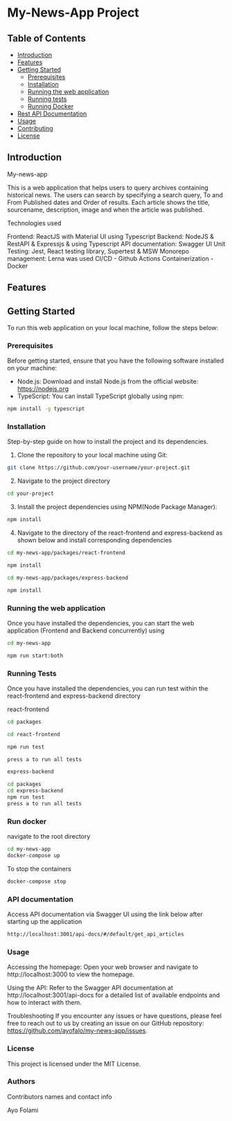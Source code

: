 # My-News-App Project

## Table of Contents

- [Introduction](#introduction)
- [Features](#features)
- [Getting Started](#getting-started)
  - [Prerequisites](#prerequisites)
  - [Installation](#installation)
  - [Running the web application](#running-the-web-application)
  - [Running tests](#running-test)
  - [Running Docker](#run-docker)
- [Rest API Documentation](#api-documentation)
- [Usage](#usage)
- [Contributing](#contributing)
- [License](#license)

## Introduction

My-news-app

This is a web application that helps users to query archives containing historical news. The users can search by specifying a search query, To and From Published dates and Order of results. Each article shows the title, sourcename, description, image and when the article was published.

Technologies used

Frontend: ReactJS with Material UI using Typescript
Backend: NodeJS & RestAPI & Expressjs & using Typescript
API documentation: Swagger UI
Unit Testing: Jest, React testing library, Supertest & MSW
Monorepo management: Lerna was used
CI/CD - Github Actions
Containerization - Docker

## Features

## Getting Started

To run this web application on your local machine, follow the steps below:

### Prerequisites

Before getting started, ensure that you have the following software installed on your machine:

- Node.js: Download and install Node.js from the official website: https://nodejs.org
- TypeScript: You can install TypeScript globally using npm:

```bash
npm install -g typescript
```

### Installation

Step-by-step guide on how to install the project and its dependencies.

1. Clone the repository to your local machine using Git:

```bash
git clone https://github.com/your-username/your-project.git
```

2. Navigate to the project directory

```bash
cd your-project
```

3. Install the project dependencies using NPM(Node Package Manager):

```bash
npm install
```

4. Navigate to the directory of the react-frontend and express-backend as shown below and install corresponding dependencies

```bash
cd my-news-app/packages/react-frontend
```

```bash
npm install
```

```bash
cd my-news-app/packages/express-backend
```

```bash
npm install
```

### Running the web application

Once you have installed the dependencies, you can start the web application (Frontend and Backend concurrently) using

```bash
cd my-news-app
```

```bash
npm run start:both
```

### Running Tests

Once you have installed the dependencies, you can run test within the react-frontend and express-backend directory

react-frontend

```bash
cd packages
```

```bash
cd react-frontend
```

```bash
npm run test
```

```bash
press a to run all tests
```

```bash
express-backend
```

```bash
cd packages
cd express-backend
npm run test
press a to run all tests
```

### Run docker

navigate to the root directory

```bash
cd my-news-app
docker-compose up

```

To stop the containers

```bash
docker-compose stop
```

### API documentation

Access API documentation via Swagger UI using the link below after starting up the application

```bash
http://localhost:3001/api-docs/#/default/get_api_articles
```

### Usage

Accessing the homepage: Open your web browser and navigate to http://localhost:3000 to view the homepage.

Using the API: Refer to the Swagger API documentation at http://localhost:3001/api-docs for a detailed list of available endpoints and how to interact with them.

Troubleshooting
If you encounter any issues or have questions, please feel free to reach out to us by creating an issue on our GitHub repository: https://github.com/ayofalo/my-news-app/issues.

### License

This project is licensed under the MIT License.

### Authors

Contributors names and contact info

Ayo Folami
